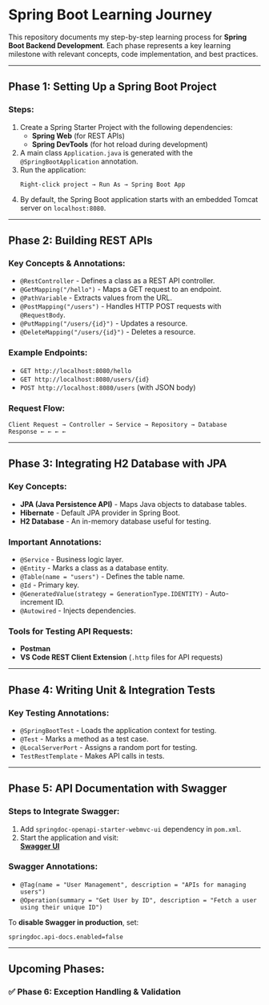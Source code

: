 # Spring Boot Learning Journey

This repository documents my step-by-step learning process for **Spring Boot Backend Development**. Each phase represents a key learning milestone with relevant concepts, code implementation, and best practices.

---

## **Phase 1: Setting Up a Spring Boot Project**

### **Steps:**

1. Create a Spring Starter Project with the following dependencies:
   - **Spring Web** (for REST APIs)
   - **Spring DevTools** (for hot reload during development)
2. A main class `Application.java` is generated with the `@SpringBootApplication` annotation.
3. Run the application:
   ```
   Right-click project → Run As → Spring Boot App
   ```
4. By default, the Spring Boot application starts with an embedded Tomcat server on `localhost:8080`.

---

## **Phase 2: Building REST APIs**

### **Key Concepts & Annotations:**

- `@RestController` - Defines a class as a REST API controller.
- `@GetMapping("/hello")` - Maps a GET request to an endpoint.
- `@PathVariable` - Extracts values from the URL.
- `@PostMapping("/users")` - Handles HTTP POST requests with `@RequestBody`.
- `@PutMapping("/users/{id}")` - Updates a resource.
- `@DeleteMapping("/users/{id}")` - Deletes a resource.

### **Example Endpoints:**

- `GET http://localhost:8080/hello`
- `GET http://localhost:8080/users/{id}`
- `POST http://localhost:8080/users` (with JSON body)

### **Request Flow:**

```
Client Request → Controller → Service → Repository → Database
Response ← ← ← ←
```

---

## **Phase 3: Integrating H2 Database with JPA**

### **Key Concepts:**

- **JPA (Java Persistence API)** - Maps Java objects to database tables.
- **Hibernate** - Default JPA provider in Spring Boot.
- **H2 Database** - An in-memory database useful for testing.

### **Important Annotations:**

- `@Service` - Business logic layer.
- `@Entity` - Marks a class as a database entity.
- `@Table(name = "users")` - Defines the table name.
- `@Id` - Primary key.
- `@GeneratedValue(strategy = GenerationType.IDENTITY)` - Auto-increment ID.
- `@Autowired` - Injects dependencies.

### **Tools for Testing API Requests:**

- **Postman**
- **VS Code REST Client Extension** (`.http` files for API requests)

---

## **Phase 4: Writing Unit & Integration Tests**

### **Key Testing Annotations:**

- `@SpringBootTest` - Loads the application context for testing.
- `@Test` - Marks a method as a test case.
- `@LocalServerPort` - Assigns a random port for testing.
- `TestRestTemplate` - Makes API calls in tests.

---

## **Phase 5: API Documentation with Swagger**

### **Steps to Integrate Swagger:**

1. Add `springdoc-openapi-starter-webmvc-ui` dependency in `pom.xml`.
2. Start the application and visit:\
   [**Swagger UI**](http://localhost:8080/swagger-ui.html)

### **Swagger Annotations:**

- `@Tag(name = "User Management", description = "APIs for managing users")`
- `@Operation(summary = "Get User by ID", description = "Fetch a user using their unique ID")`

To **disable Swagger in production**, set:

```properties
springdoc.api-docs.enabled=false
```

---

## **Upcoming Phases:**

### ✅ **Phase 6: Exception Handling & Validation**
